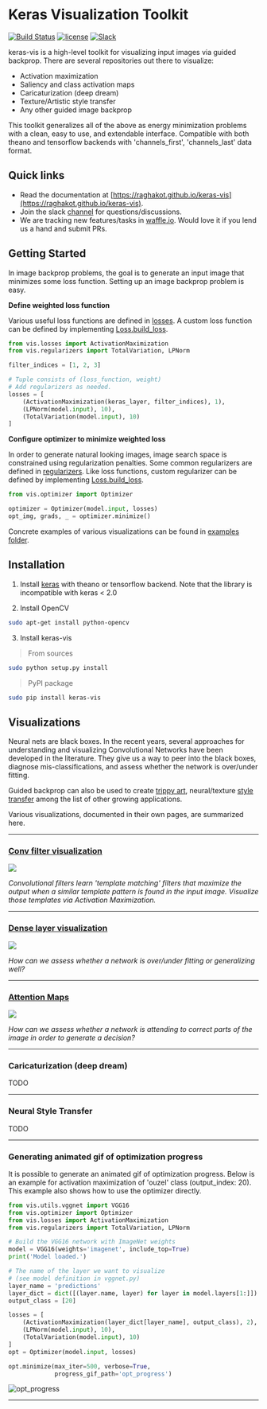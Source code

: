 # Keras Visualization Toolkit
[![Build Status](https://travis-ci.org/raghakot/keras-vis.svg?branch=master)](https://travis-ci.org/raghakot/keras-vis)
[![license](https://img.shields.io/github/license/mashape/apistatus.svg?maxAge=2592000)](https://github.com/raghakot/keras-vis/blob/master/LICENSE)
[![Slack](https://img.shields.io/badge/slack-discussion-E01563.svg)](https://keras-vis.herokuapp.com/)

keras-vis is a high-level toolkit for visualizing input images via guided backprop. 
There are several repositories out there to visualize: 

- Activation maximization
- Saliency and class activation maps
- Caricaturization (deep dream)
- Texture/Artistic style transfer
- Any other guided image backprop

This toolkit generalizes all of the above as energy minimization problems with a clean, easy to use, 
and extendable interface. Compatible with both theano and tensorflow backends with 'channels_first', 'channels_last' 
data format.

## Quick links
* Read the documentation at [https://raghakot.github.io/keras-vis](https://raghakot.github.io/keras-vis). 
* Join the slack [channel](https://keras-vis.herokuapp.com/) for questions/discussions.
* We are tracking new features/tasks in [waffle.io](https://waffle.io/raghakot/keras-vis). Would love it if you lend us 
a hand and submit PRs.

## Getting Started
In image backprop problems, the goal is to generate an input image that minimizes some loss function.
Setting up an image backprop problem is easy.

**Define weighted loss function**

Various useful loss functions are defined in [losses](https://raghakot.github.io/keras-vis/vis.losses).
A custom loss function can be defined by implementing [Loss.build_loss](https://raghakot.github.io/keras-vis/vis.losses/#lossbuild_loss).

```python
from vis.losses import ActivationMaximization
from vis.regularizers import TotalVariation, LPNorm

filter_indices = [1, 2, 3]

# Tuple consists of (loss_function, weight)
# Add regularizers as needed.
losses = [
    (ActivationMaximization(keras_layer, filter_indices), 1),
    (LPNorm(model.input), 10),
    (TotalVariation(model.input), 10)
]
```

**Configure optimizer to minimize weighted loss**

In order to generate natural looking images, image search space is constrained using regularization penalties. 
Some common regularizers are defined in [regularizers](https://raghakot.github.io/keras-vis/vis.regularizers).
Like loss functions, custom regularizer can be defined by implementing 
[Loss.build_loss](https://raghakot.github.io/keras-vis/vis.losses/#lossbuild_loss).

```python
from vis.optimizer import Optimizer

optimizer = Optimizer(model.input, losses)
opt_img, grads, _ = optimizer.minimize()
```

Concrete examples of various visualizations can be found in 
[examples folder](https://github.com/raghakot/keras-vis/tree/master/examples).

## Installation

1) Install [keras](https://github.com/fchollet/keras/blob/master/README.md#installation) 
with theano or tensorflow backend. Note that the library is incompatible with keras < 2.0

2) Install OpenCV 
```bash
sudo apt-get install python-opencv
```

3) Install keras-vis
> From sources
```bash
sudo python setup.py install
```

> PyPI package
```bash
sudo pip install keras-vis
```

## Visualizations
Neural nets are black boxes. In the recent years, several approaches for understanding and visualizing Convolutional 
Networks have been developed in the literature. They give us a way to peer into the black boxes, 
diagnose mis-classifications, and assess whether the network is over/under fitting. 

Guided backprop can also be used to create [trippy art](https://deepdreamgenerator.com/gallery), neural/texture 
[style transfer](https://github.com/jcjohnson/neural-style) among the list of other growing applications.

Various visualizations, documented in their own pages, are summarized here.

<hr/>

### [Conv filter visualization](https://raghakot.github.io/keras-vis/visualizations/conv_filters)
<img src="https://raw.githubusercontent.com/raghakot/keras-vis/master/images/conv_vis/cover.jpg?raw=true"/>

*Convolutional filters learn 'template matching' filters that maximize the output when a similar template 
pattern is found in the input image. Visualize those templates via Activation Maximization.*

<hr/>

### [Dense layer visualization](https://raghakot.github.io/keras-vis/visualizations/dense)

<img src="https://raw.githubusercontent.com/raghakot/keras-vis/master/images/dense_vis/cover.png?raw=true"/>

*How can we assess whether a network is over/under fitting or generalizing well?*

<hr/>

### [Attention Maps](https://raghakot.github.io/keras-vis/visualizations/attention)

<img src="https://raw.githubusercontent.com/raghakot/keras-vis/master/images/attention_vis/cover.png?raw=true"/>

*How can we assess whether a network is attending to correct parts of the image in order to generate a decision?*

<hr/>

### Caricaturization (deep dream)
TODO

<hr/>

### Neural Style Transfer
TODO

<hr/>

### Generating animated gif of optimization progress
It is possible to generate an animated gif of optimization progress. Below is an example for activation maximization
of 'ouzel' class (output_index: 20). This example also shows how to use the optimizer directly.

```python
from vis.utils.vggnet import VGG16
from vis.optimizer import Optimizer
from vis.losses import ActivationMaximization
from vis.regularizers import TotalVariation, LPNorm

# Build the VGG16 network with ImageNet weights
model = VGG16(weights='imagenet', include_top=True)
print('Model loaded.')

# The name of the layer we want to visualize
# (see model definition in vggnet.py)
layer_name = 'predictions'
layer_dict = dict([(layer.name, layer) for layer in model.layers[1:]])
output_class = [20]

losses = [
    (ActivationMaximization(layer_dict[layer_name], output_class), 2),
    (LPNorm(model.input), 10),
    (TotalVariation(model.input), 10)
]
opt = Optimizer(model.input, losses)

opt.minimize(max_iter=500, verbose=True,
             progress_gif_path='opt_progress')

```

![opt_progress](https://raw.githubusercontent.com/raghakot/keras-vis/master/images/opt_progress.gif?raw=true "Optimization progress")

<hr/>